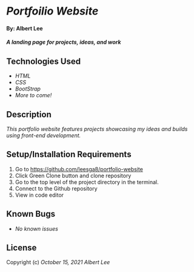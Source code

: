 # _Portfoilio Website_

#### By: **Albert Lee**

#### _A landing page for projects, ideas, and work_

## Technologies Used

* _HTML_
* _CSS_
* _BootStrap_
* _More to come!_

## Description

_This portfolio website features projects showcasing my ideas and builds using front-end development._

## Setup/Installation Requirements

1. Go to https://github.com/leesga8/portfolio-website
2. Click Green Clone button and clone repository
3. Go to the top level of the project directory in the terminal.
4. Connect to the Github repository
5. View in code editor

## Known Bugs

* _No known issues_

## License

Copyright (c) _October 15, 2021_ _Albert Lee_
